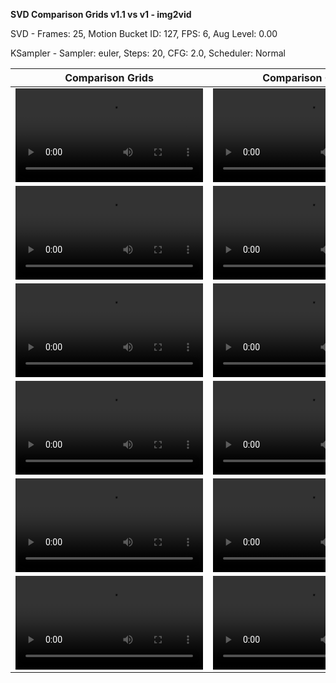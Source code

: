 **SVD Comparison Grids v1.1 vs v1 - img2vid**

SVD - Frames: 25, Motion Bucket ID: 127, FPS: 6, Aug Level: 0.00

KSampler - Sampler: euler, Steps: 20, CFG: 2.0, Scheduler: Normal

| Comparison Grids  | Comparison Grids | Comparison Grids |
| ------------- | ------------- | ------------- |
| <video src="https://github.com/purzbeats/svd-comparison-grids/assets/97489706/8ff81a83-0271-4775-b498-166cbb0b8ae1"> | <video src="https://github.com/purzbeats/svd-comparison-grids/assets/97489706/95d12f4f-14ec-4113-947b-9d88e3729f57"> | <video src="https://github.com/purzbeats/svd-comparison-grids/assets/97489706/3232492a-5898-4d2e-9e2d-670f241c33d1">
| <video src="https://github.com/purzbeats/svd-comparison-grids/assets/97489706/c26508e8-ebd0-4eda-afaf-7dccf3fece4a"> | <video src="https://github.com/purzbeats/svd-comparison-grids/assets/97489706/a7feecea-34fb-4541-aa65-b1a413670df1"> | <video src="https://github.com/purzbeats/svd-comparison-grids/assets/97489706/d16b9f88-3dfb-4325-bb8b-ed4fd5830d68">
| <video src="https://github.com/purzbeats/svd-comparison-grids/assets/97489706/2f40333b-8366-46d6-88b2-d1b8bc61e7b9"> | <video src="https://github.com/purzbeats/svd-comparison-grids/assets/97489706/6c7f47dc-4617-425e-8d30-997dac1c9231"> | <video src="https://github.com/purzbeats/svd-comparison-grids/assets/97489706/b6e7cc9e-f16c-4268-ae4e-7195e7923d7d">
| <video src="https://github.com/purzbeats/svd-comparison-grids/assets/97489706/c20f0747-73ac-4a0c-a65c-4cf9e7534fd0"> | <video src="https://github.com/purzbeats/svd-comparison-grids/assets/97489706/4520f614-d73e-4a6a-8f5b-e97407e8f994"> | <video src="https://github.com/purzbeats/svd-comparison-grids/assets/97489706/c041608e-3d1a-4002-9da3-ead8762afb9f">
| <video src="https://github.com/purzbeats/svd-comparison-grids/assets/97489706/390f717d-17a7-4321-bb80-a5520c5505c6"> | <video src="https://github.com/purzbeats/svd-comparison-grids/assets/97489706/4ac04607-55df-4977-ab7e-53092ef392cb"> | <video src="https://github.com/purzbeats/svd-comparison-grids/assets/97489706/3c44ef2b-1f31-41dd-a4db-85b80f6d7aeb">
| <video src="https://github.com/purzbeats/svd-comparison-grids/assets/97489706/b61c79d5-214e-4121-96f0-ac12477c2ed9"> | <video src="https://github.com/purzbeats/svd-comparison-grids/assets/97489706/9cb25790-60fa-48eb-80ea-196bbe6ff44c"> | <video src="https://github.com/purzbeats/svd-comparison-grids/assets/97489706/3ac1d096-9228-4210-8817-94806adfc232">
